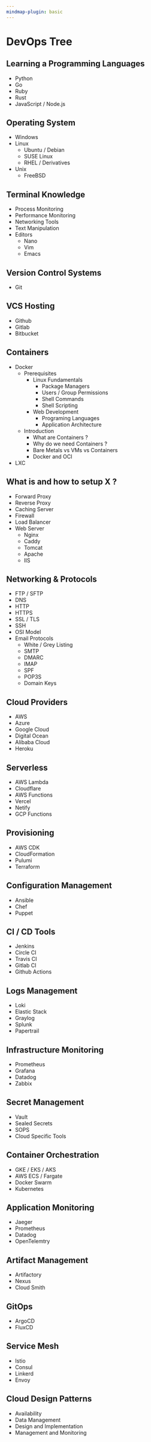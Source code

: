 ```yaml
---
mindmap-plugin: basic
---
```


# DevOps Tree

## Learning a Programming Languages
- Python
- Go
- Ruby
- Rust
- JavaScript / Node.js

## Operating System
- Windows
- Linux
    - Ubuntu / Debian
    - SUSE Linux
    - RHEL / Derivatives
- Unix
    - FreeBSD

## Terminal Knowledge
- Process Monitoring
- Performance Monitoring
- Networking Tools
- Text Manipulation
- Editors
    - Nano
    - Vim
    - Emacs

## Version Control Systems
- Git

## VCS Hosting
- Github
- Gitlab
- Bitbucket

## Containers
- Docker
    - Prerequisites
        - Linux Fundamentals
            - Package Managers
            - Users / Group Permissions
            - Shell Commands
            - Shell Scripting
        - Web Development
            - Programing Languages
            - Application Architecture
    - Introduction
        - What are Containers ?
        - Why do we need Containers ?
        - Bare Metals vs VMs vs Containers
        - Docker and OCI
- LXC

## What is and how to setup X ?
- Forward Proxy
- Reverse Proxy
- Caching Server
- Firewall
- Load Balancer
- Web Server
    - Nginx
    - Caddy
    - Tomcat
    - Apache
    - IIS

## Networking & Protocols
- FTP / SFTP
- DNS
- HTTP
- HTTPS
- SSL / TLS
- SSH
- OSI Model
- Email Protocols
    - White / Grey Listing
    - SMTP
    - DMARC
    - IMAP
    - SPF
    - POP3S
    - Domain Keys

## Cloud Providers
- AWS
- Azure
- Google Cloud
- Digital Ocean
- Alibaba Cloud
- Heroku

## Serverless
- AWS Lambda
- Cloudflare
- AWS Functions
- Vercel
- Netify
- GCP Functions

## Provisioning
- AWS CDK
- CloudFormation
- Pulumi
- Terraform

## Configuration Management
- Ansible
- Chef
- Puppet

## CI / CD Tools
- Jenkins
- Circle CI
- Travis CI
- Gitlab CI
- Github Actions

## Logs Management
- Loki
- Elastic Stack
- Graylog
- Splunk
- Papertrail

## Infrastructure Monitoring
- Prometheus
- Grafana
- Datadog
- Zabbix

## Secret Management
- Vault
- Sealed Secrets
- SOPS
- Cloud Specific Tools

## Container Orchestration
- GKE / EKS / AKS
- AWS ECS / Fargate
- Docker Swarm
- Kubernetes

## Application Monitoring
- Jaeger
- Prometheus
- Datadog
- OpenTelemtry

## Artifact Management
- Artifactory
- Nexus
- Cloud Smith

## GitOps
- ArgoCD
- FluxCD

## Service Mesh
- Istio
- Consul
- Linkerd
- Envoy

## Cloud Design Patterns
- Availability
- Data Management
- Design and Implementation
- Management and Monitoring